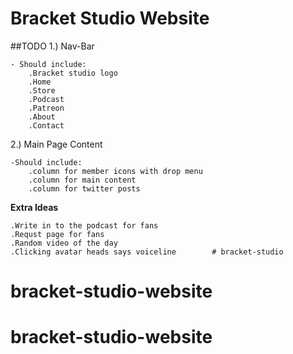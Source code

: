 # Bracket Studio Website

##TODO
1.) Nav-Bar

    - Should include:
        .Bracket studio logo
        .Home
        .Store
        .Podcast
        .Patreon
        .About
        .Contact

2.) Main Page Content

    -Should include:
        .column for member icons with drop menu
        .column for main content
        .column for twitter posts
        
        
        
**Extra Ideas**
    
    .Write in to the podcast for fans
    .Requst page for fans
    .Random video of the day
    .Clicking avatar heads says voiceline        # bracket-studio
# bracket-studio-website
# bracket-studio-website
